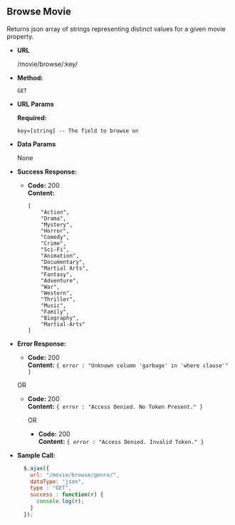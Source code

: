 **Browse Movie**
----
  Returns json array of strings representing distinct values for a given movie property.

* **URL**

  /movie/browse/:key/

* **Method:**

  `GET`

*  **URL Params**

   **Required:**

   `key=[string] -- The field to browse on`

* **Data Params**

  None

* **Success Response:**

  * **Code:** 200 <br />
    **Content:**
    ```
    [
        "Action",
        "Drama",
        "Mystery",
        "Horror",
        "Comedy",
        "Crime",
        "Sci-Fi",
        "Animation",
        "Documentary",
        "Martial Arts",
        "Fantasy",
        "Adventure",
        "War",
        "Western",
        "Thriller",
        "Music",
        "Family",
        "Biography",
        "Martial-Arts"
    ]
    ```

* **Error Response:**

  * **Code:** 200 <br />
    **Content:** `{ error : "Unknown column 'garbage' in 'where clause'" }`

  OR

  * **Code:** 200 <br />
    **Content:** `{ error : "Access Denied. No Token Present." }`

    OR

    * **Code:** 200 <br />
      **Content:** `{ error : "Access Denied. Invalid Token." }`

* **Sample Call:**

  ```javascript
    $.ajax({
      url: "/movie/browse/genre/",
      dataType: "json",
      type : "GET",
      success : function(r) {
        console.log(r);
      }
    });
  ```
